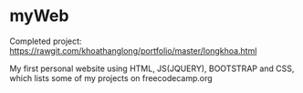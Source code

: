 # myWeb

Completed project: https://rawgit.com/khoathanglong/portfolio/master/longkhoa.html

My first personal website using HTML, JS(JQUERY), BOOTSTRAP and CSS, which lists some of my projects on freecodecamp.org
